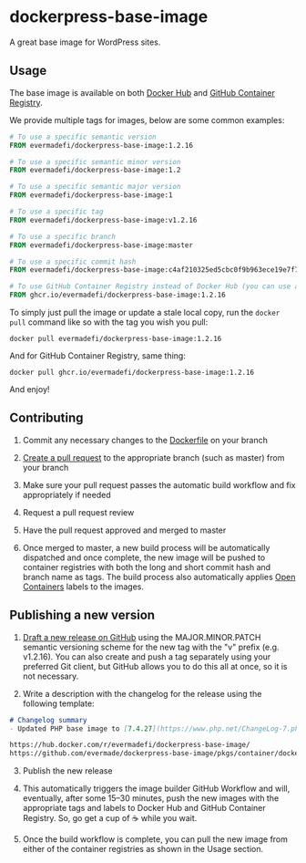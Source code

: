 # dockerpress-base-image

A great base image for WordPress sites.


## Usage

The base image is available on both [Docker Hub](https://hub.docker.com/r/evermadefi/dockerpress-base-image) and [GitHub Container Registry](https://github.com/evermade/dockerpress-base-image/pkgs/container/dockerpress-base-image).

We provide multiple tags for images, below are some common examples:

```dockerfile
# To use a specific semantic version
FROM evermadefi/dockerpress-base-image:1.2.16

# To use a specific semantic minor version
FROM evermadefi/dockerpress-base-image:1.2

# To use a specific semantic major version
FROM evermadefi/dockerpress-base-image:1

# To use a specific tag
FROM evermadefi/dockerpress-base-image:v1.2.16

# To use a specific branch
FROM evermadefi/dockerpress-base-image:master

# To use a specific commit hash
FROM evermadefi/dockerpress-base-image:c4af210325ed5cbc0f9b963ece19e7f7576b1f19

# To use GitHub Container Registry instead of Docker Hub (you can use all the same tags described above)
FROM ghcr.io/evermadefi/dockerpress-base-image:1.2.16
```

To simply just pull the image or update a stale local copy, run the `docker pull` command like so with the tag you wish you pull:

`docker pull evermadefi/dockerpress-base-image:1.2.16`

And for GitHub Container Registry, same thing:

`docker pull ghcr.io/evermadefi/dockerpress-base-image:1.2.16`

And enjoy!


## Contributing

1. Commit any necessary changes to the [Dockerfile](./Dockerfile) on your branch

2. [Create a pull request](https://github.com/evermade/dockerpress-base-image/compare) to the appropriate branch (such as master) from your branch

3. Make sure your pull request passes the automatic build workflow and fix appropriately if needed

4. Request a pull request review

5. Have the pull request approved and merged to master

6. Once merged to master, a new build process will be automatically dispatched and once complete, the new image will be pushed to container registries with both the long and short commit hash and branch name as tags. The build process also automatically applies [Open Containers](https://opencontainers.org/) labels to the images.


## Publishing a new version

1. [Draft a new release on GitHub](https://github.com/evermade/dockerpress-base-image/releases/new) using the MAJOR.MINOR.PATCH semantic versioning scheme for the new tag with the "v" prefix (e.g. v1.2.16). You can also create and push a tag separately using your preferred Git client, but GitHub allows you to do this all at once, so it is not necessary.

2. Write a description with the changelog for the release using the following template:

```md
# Changelog summary
- Updated PHP base image to [7.4.27](https://www.php.net/ChangeLog-7.php#7.4.27)

https://hub.docker.com/r/evermadefi/dockerpress-base-image/
https://github.com/evermade/dockerpress-base-image/pkgs/container/dockerpress-base-image
```

3. Publish the new release

4. This automatically triggers the image builder GitHub Workflow and will, eventually, after some 15–30 minutes, push the new images with the appropriate tags and labels to Docker Hub and GitHub Container Registry. So, go get a cup of ☕️ while you wait.

5. Once the build workflow is complete, you can pull the new image from either of the container registries as shown in the Usage section.
